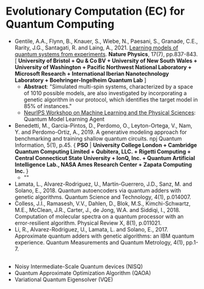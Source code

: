 # Evolutionary Computation (EC) for Quantum Computing

* Gentile, A.A., Flynn, B., Knauer, S., Wiebe, N., Paesani, S., Granade, C.E., Rarity, J.G., Santagati, R. and Laing, A., 2021. [Learning models of quantum systems from experiments](https://www.nature.com/articles/s41567-021-01201-7). **Nature Physics**, 17(7), pp.837-843. [ **University of Bristol + Qu & Co BV + University of New South Wales + University of Washington + Pacific Northwest National Laboratory + Microsoft Research + International Iberian Nanotechnology Laboratory + Boehringer-Ingelheim Quantum Lab** ]
  * **Abstract**: "Simulated multi-spin systems, characterized by a space of 1010 possible models, are also investigated by incorporating a genetic algorithm in our protocol, which identifies the target model in 85% of instances."
  * [NeurIPS Workshop on Machine Learning and the Physical Sciences](https://ml4physicalsciences.github.io/2020/files/NeurIPS_ML4PS_2020_52.pdf): Quantum Model Learning Agent
* Benedetti, M., Garcia-Pintos, D., Perdomo, O., Leyton-Ortega, V., Nam, Y. and Perdomo-Ortiz, A., 2019. A generative modeling approach for benchmarking and training shallow quantum circuits. npj Quantum Information, 5(1), p.45. { **PSO** | **University College London + Cambridge Quantum Computing Limited + Qubitera, LLC. + Rigetti Computing + Central Connecticut State University + IonQ, Inc. + Quantum Artificial Intelligence Lab., NASA Ames Research Center + Zapata Computing Inc.** }
  * ""
* Lamata, L., Alvarez-Rodriguez, U., Martín-Guerrero, J.D., Sanz, M. and Solano, E., 2018. Quantum autoencoders via quantum adders with genetic algorithms. Quantum Science and Technology, 4(1), p.014007.
* Colless, J.I., Ramasesh, V.V., Dahlen, D., Blok, M.S., Kimchi-Schwartz, M.E., McClean, J.R., Carter, J., de Jong, W.A. and Siddiqi, I., 2018. Computation of molecular spectra on a quantum processor with an error-resilient algorithm. Physical Review X, 8(1), p.011021.
* Li, R., Alvarez-Rodriguez, U., Lamata, L. and Solano, E., 2017. Approximate quantum adders with genetic algorithms: an IBM quantum experience. Quantum Measurements and Quantum Metrology, 4(1), pp.1-7.

## 

* Noisy Intermediate-Scale Quantum devices (NISQ)
* Quantum Approximate Optimization Algorithm (QAOA)
* Variational Quantum Eigensolver (VQE)
